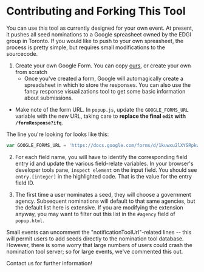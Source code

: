 # Contributing and Forking This Tool

You can use this tool as currently designed for your own event. At present, it pushes all seed nominations to a Google spreasheet owned by the EDGI group in Toronto. If you would like to push to your own spreasheet, the process is pretty simple, but requires small modifications to the sourcecode. 

1. Create your own Google Form.  You can copy [ours](https://docs.google.com/forms/d/1kuwxu2lXYSRpkwBj4o9kwjURZL3hgk-mSFoK4qkC4ZI/edit), or create your own from scratch
    * Once you've created a form, Google will automagically create a spreadsheet in which to store the responses. You can also use the fancy response visualizations tool to get some basic information about submissions.
  * Make note of the form URL. In `popup.js`, update the `GOOGLE_FORMS_URL` variable with the new URL, taking care to **replace the final `edit` with `/formResponse?ifq`**. 
  
  The line you're looking for looks like this:
  ```js
  var GOOGLE_FORMS_URL = 'https://docs.google.com/forms/d/1kuwxu2lXYSRpkwBj4o9kwjURZL3hgk-mSFoK4qkC4ZI/formResponse?ifq';
```

2. For each field name, you will have to identify the corresponding field entry id and update the various field-relate variables. In your browser's developer tools pane, `inspect element` on the input field. You should see `entry.[integer]` in the highlighted code. That is the value for the entry field ID. 

3. The first time a user nominates a seed, they will choose a government agency. Subsequent nominations will default to that same agencies, but the default list here is extensive. If you are modifying the extension anyway, you may want to filter out this list in the `#agency` field of `popup.html`.

Small events can uncomment the "notificationToolUrl"-related lines -- this will permit users to add seeds directly to the nomination tool database. However, there is some worry that large numbers of users could crash the nomination tool server; so for large events, we've commented this out.

Contact us for further information!

